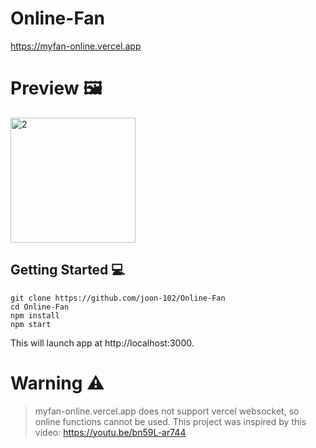 # Online-Fan 

https://myfan-online.vercel.app

# Preview 🖼️
<img alt="2" width="200" src="https://i.imgur.com/navujSs_d.webp?maxwidth=760&fidelity=grand">   

## Getting Started 💻 
```shell
git clone https://github.com/joon-102/Online-Fan
cd Online-Fan
npm install
npm start
```
This will launch app at http://localhost:3000.

# Warning ⚠️
> myfan-online.vercel.app does not support vercel websocket, so online functions cannot be used.
> This project was inspired by this video: https://youtu.be/bn59L-ar744
